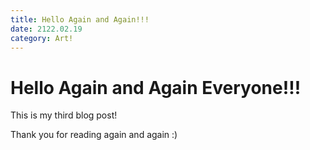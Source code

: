 ```yaml
---
title: Hello Again and Again!!!
date: 2122.02.19
category: Art!
---
```



# Hello Again and Again Everyone!!!

This is my third blog post!

Thank you for reading again and again :)
